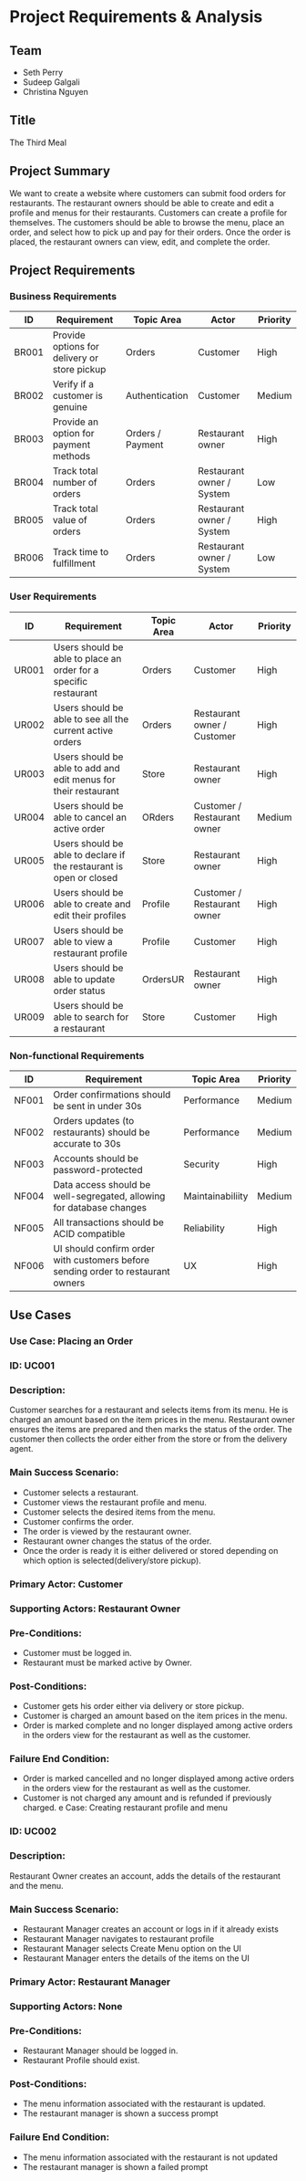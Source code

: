 # Project Requirements & Analysis

## Team
* Seth Perry
* Sudeep Galgali
* Christina Nguyen

## Title
The Third Meal

## Project Summary
We want to create a website where customers can submit food orders for restaurants. The restaurant owners should be able to create and edit a profile and menus for their restaurants. Customers can create a profile for themselves. The customers should be able to browse the menu, place an order, and select how to pick up and pay for their orders. Once the order is placed, the restaurant owners can view, edit, and complete the order.

## Project Requirements

### Business Requirements

| ID | Requirement | Topic Area | Actor | Priority |
| --- | --- | --- | --- | --- |
| BR001 | Provide options for delivery or store pickup | Orders | Customer | High |
| BR002 | Verify if a customer is genuine | Authentication | Customer | Medium |
| BR003 | Provide an option for payment methods | Orders / Payment | Restaurant owner | High |
| BR004 | Track total number of orders | Orders | Restaurant owner / System | Low |
| BR005 | Track total value of orders | Orders | Restaurant owner / System | High |
| BR006 | Track time to fulfillment | Orders | Restaurant owner / System | Low |

### User Requirements

| ID | Requirement | Topic Area | Actor | Priority |
| --- | --- | --- | --- | --- |
| UR001 | Users should be able to place an order for a specific restaurant | Orders | Customer | High |
| UR002 | Users should be able to see all the current active orders | Orders | Restaurant owner / Customer | High |
| UR003 | Users should be able to add and edit menus for their restaurant | Store | Restaurant owner | High |
| UR004 | Users should be able to cancel an active order | ORders |Customer / Restaurant owner | Medium |
| UR005 | Users should be able to declare if the restaurant is open or closed | Store | Restaurant owner | High |
| UR006 | Users should be able to create and edit their profiles | Profile | Customer / Restaurant owner | High |
| UR007 | Users should be able to view a restaurant profile | Profile | Customer | High |
| UR008 | Users should be able to update order status | OrdersUR | Restaurant owner | High |
| UR009 | Users should be able to search for a restaurant | Store | Customer | High |

### Non-functional Requirements

| ID | Requirement | Topic Area | Priority |
| --- | --- | --- | --- |
| NF001 | Order confirmations should be sent in under 30s | Performance | Medium |
| NF002 | Orders updates (to restaurants) should be accurate to 30s | Performance | Medium |
| NF003 | Accounts should be password-protected | Security | High |
| NF004 | Data access should be well-segregated, allowing for database changes | Maintainabiliity | Medium |
| NF005 | All transactions should be ACID compatible | Reliability | High |
| NF006 | UI should confirm order with customers before sending order to restaurant owners | UX | High |

## Use Cases
### Use Case: Placing an Order

### ID: UC001

### Description:
Customer searches for a restaurant and selects items from its menu. He is charged an amount based on the item prices in the menu. Restaurant owner ensures the items are prepared and then marks the status of the order. The customer then collects the order either from the store or from the delivery agent. 

### Main Success Scenario:
* Customer selects a restaurant.
* Customer views the restaurant profile and menu.
* Customer selects the desired items from the menu.
* Customer confirms the order.
* The order is viewed by the restaurant owner.
* Restaurant owner changes the status of the order.
* Once the order is ready it is either delivered or stored depending on which option is selected(delivery/store pickup).

### Primary Actor: Customer

### Supporting Actors: Restaurant Owner

### Pre-Conditions:
* Customer must be logged in.
* Restaurant must be marked active by Owner.

### Post-Conditions:
* Customer gets his order either via delivery or store pickup.
* Customer is charged an amount based on the item prices in the menu.
* Order is marked complete and no longer displayed among active orders in the orders view for the restaurant as well as the customer.

### Failure End Condition:
* Order is marked cancelled and no longer displayed among active orders in the orders view for the restaurant as well as the customer.
* Customer is not charged any amount and is refunded if previously charged.
e Case: Creating restaurant profile and menu

### ID: UC002

### Description:
Restaurant Owner creates an account, adds the details of the restaurant and the menu. 

### Main Success Scenario:
* Restaurant Manager creates an account or logs in if it already exists
* Restaurant Manager navigates to restaurant profile
* Restaurant Manager selects Create Menu option on the UI
* Restaurant Manager enters the details of the items on the UI 

### Primary Actor:  Restaurant Manager

### Supporting Actors:  None

### Pre-Conditions:
* Restaurant Manager should be logged in.
* Restaurant Profile should exist.

### Post-Conditions:
* The menu information associated with the restaurant is updated.
* The restaurant manager is shown a success prompt

### Failure End Condition:
* The menu information associated with the restaurant is not updated
* The restaurant manager is shown a failed prompt

